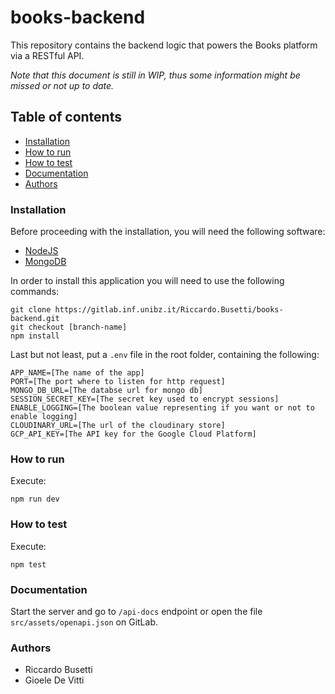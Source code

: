 # books-backend

This repository contains the backend logic that powers the Books platform via a RESTful API.

_Note that this document is still in WIP, thus some information might be missed or not up to date._

## Table of contents

* [Installation](#installation)
* [How to run](#how-to-run)
* [How to test](#how-to-test)
* [Documentation](#documentation)
* [Authors](#authors)

### Installation

Before proceeding with the installation, you will need the following software:

* [NodeJS](https://nodejs.org)
* [MongoDB](https://www.mongodb.com/try/download/community)

In order to install this application you will need to use the following commands:

```shell
git clone https://gitlab.inf.unibz.it/Riccardo.Busetti/books-backend.git
git checkout [branch-name]
npm install
```

Last but not least, put a `.env` file in the root folder, containing the following:

```dotenv
APP_NAME=[The name of the app]
PORT=[The port where to listen for http request]
MONGO_DB_URL=[The databse url for mongo db]
SESSION_SECRET_KEY=[The secret key used to encrypt sessions]
ENABLE_LOGGING=[The boolean value representing if you want or not to enable logging]
CLOUDINARY_URL=[The url of the cloudinary store]
GCP_API_KEY=[The API key for the Google Cloud Platform]
```

### How to run

Execute:

```shell
npm run dev
```

### How to test

Execute:

```shell
npm test
```

### Documentation

Start the server and go to `/api-docs` endpoint or open the file `src/assets/openapi.json` on GitLab.

### Authors

* Riccardo Busetti
* Gioele De Vitti
